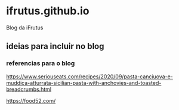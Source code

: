 # ifrutus.github.io
Blog da iFrutus

## ideias para incluir no blog

### referencias para o blog
https://www.seriouseats.com/recipes/2020/09/pasta-canciuova-e-muddica-atturrata-sicilian-pasta-with-anchovies-and-toasted-breadcrumbs.html

https://food52.com/

